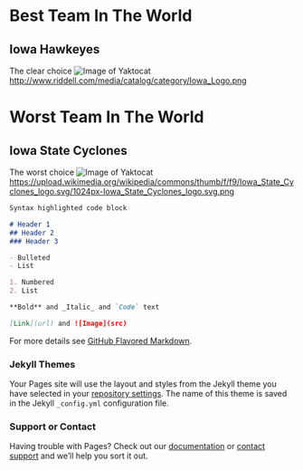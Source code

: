 # Best Team In The World

## Iowa Hawkeyes
The clear choice
![Image of Yaktocat](http://www.riddell.com/media/catalog/category/Iowa_Logo.png)
http://www.riddell.com/media/catalog/category/Iowa_Logo.png
# Worst Team In The World

## Iowa State Cyclones
The worst choice
![Image of Yaktocat](https://upload.wikimedia.org/wikipedia/commons/thumb/f/f9/Iowa_State_Cyclones_logo.svg/1024px-Iowa_State_Cyclones_logo.svg.png)
https://upload.wikimedia.org/wikipedia/commons/thumb/f/f9/Iowa_State_Cyclones_logo.svg/1024px-Iowa_State_Cyclones_logo.svg.png

```markdown
Syntax highlighted code block

# Header 1
## Header 2
### Header 3

- Bulleted
- List

1. Numbered
2. List

**Bold** and _Italic_ and `Code` text

[Link](url) and ![Image](src)
```

For more details see [GitHub Flavored Markdown](https://guides.github.com/features/mastering-markdown/).

### Jekyll Themes

Your Pages site will use the layout and styles from the Jekyll theme you have selected in your [repository settings](https://github.com/darrikpuetz/darrikpuetz.github.io/settings). The name of this theme is saved in the Jekyll `_config.yml` configuration file.

### Support or Contact

Having trouble with Pages? Check out our [documentation](https://help.github.com/categories/github-pages-basics/) or [contact support](https://github.com/contact) and we’ll help you sort it out.
